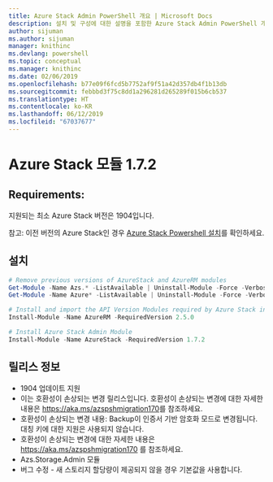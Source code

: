 ```yaml
---
title: Azure Stack Admin PowerShell 개요 | Microsoft Docs
description: 설치 및 구성에 대한 설명을 포함한 Azure Stack Admin PowerShell 개요입니다.
author: sijuman
ms.author: sijuman
manager: knithinc
ms.devlang: powershell
ms.topic: conceptual
ms.manager: knithinc
ms.date: 02/06/2019
ms.openlocfilehash: b77e09f6fcd5b7752af9f51a42d357db4f1b13db
ms.sourcegitcommit: febbbd3f75c8dd1a296281d265289f015b6cb537
ms.translationtype: HT
ms.contentlocale: ko-KR
ms.lasthandoff: 06/12/2019
ms.locfileid: "67037677"
---
```

# <a name="azure-stack-module-172"></a>Azure Stack 모듈 1.7.2

## <a name="requirements"></a>Requirements:

지원되는 최소 Azure Stack 버전은 1904입니다.

참고: 이전 버전의 Azure Stack인 경우 [Azure Stack Powershell 설치](https://docs.microsoft.com/en-us/azure/azure-stack/azure-stack-powershell-install#install-azure-stack-powershell)를 확인하세요.

## <a name="install"></a>설치

```powershell
# Remove previous versions of AzureStack and AzureRM modules
Get-Module -Name Azs.* -ListAvailable | Uninstall-Module -Force -Verbose
Get-Module -Name Azure* -ListAvailable | Uninstall-Module -Force -Verbose

# Install and import the API Version Modules required by Azure Stack into the current PowerShell session.
Install-Module -Name AzureRM -RequiredVersion 2.5.0

# Install Azure Stack Admin Module
Install-Module -Name AzureStack -RequiredVersion 1.7.2
```

## <a name="release-notes"></a>릴리스 정보

* 1904 업데이트 지원
* 이는 호환성이 손상되는 변경 릴리스입니다. 호환성이 손상되는 변경에 대한 자세한 내용은 <https://aka.ms/azspshmigration170>를 참조하세요.
* 호환성이 손상되는 변경 내용: Backup이 인증서 기반 암호화 모드로 변경됩니다. 대칭 키에 대한 지원은 사용되지 않습니다.
* 호환성이 손상되는 변경에 대한 자세한 내용은 https://aka.ms/azspshmigration170 를 참조하세요.
* Azs.Storage.Admin 모듈 
* 버그 수정 - 새 스토리지 할당량이 제공되지 않을 경우 기본값을 사용합니다.
